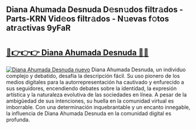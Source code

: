 ## Diana Ahumada Desnuda D𝚎sn𝚞dos filtr𝚊dos - Parts-KRN Vid𝚎os filtr𝚊dos - N𝚞evas f𝚘tos atr𝚊ctivas 9yFaR

# <h2><a href="http://mbbmxgq.tromn.icu/?c=Diana+Ahumada+Desnuda">🔗👉👉👉 Diana Ahumada Desnuda 🔗🔗</a></h2>

[![Diana Ahumada Desnuda nuevo](https://i.imgur.com/pEAQMta.gif)](http://mbbmxgq.tromn.icu/?c=Diana+Ahumada+Desnuda)
Diana Ahumada Desnuda, un individuo complejo y debatido, desafía la descripción fácil. Su uso pionero de los medios digitales para la autorrepresentación ha cautivado y enfurecido a sus seguidores, encendiendo debates sobre la identidad, la expresión artística y la naturaleza evolutiva de las sociedades en línea. A pesar de la ambigüedad de sus intenciones, su huella en la comunidad virtual es imborrable. Con una determinación inquebrantable y un encanto innegable, la influencia de Diana Ahumada Desnuda en la comunidad digital es profunda.
